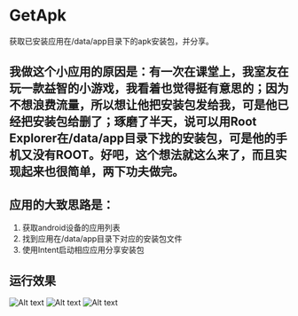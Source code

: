 # GetApk
获取已安装应用在/data/app目录下的apk安装包，并分享。
## 我做这个小应用的原因是：有一次在课堂上，我室友在玩一款益智的小游戏，我看着也觉得挺有意思的；因为不想浪费流量，所以想让他把安装包发给我，可是他已经把安装包给删了；琢磨了半天，说可以用Root Explorer在/data/app目录下找的安装包，可是他的手机又没有ROOT。好吧，这个想法就这么来了，而且实现起来也很简单，两下功夫做完。
## 应用的大致思路是：
1. 获取android设备的应用列表
2. 找到应用在/data/app目录下对应的安装包文件
3. 使用Intent启动相应应用分享安装包

## 运行效果
![Alt text](http://img.blog.csdn.net/20150514141443486)
![Alt text](http://img.blog.csdn.net/20150514141307413)
![Alt text](http://img.blog.csdn.net/20150514141316086)
